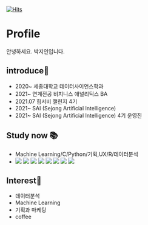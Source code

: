 [![Hits](https://hits.seeyoufarm.com/api/count/incr/badge.svg?url=https%3A%2F%2Fgithub.com%2Fjiin124&count_bg=%23BD00FF&title_bg=%23BFB0FF&icon=&icon_color=%23B700FF&title=hits&edge_flat=false)](https://hits.seeyoufarm.com)

# Profile
안녕하세요. 박지인입니다. 


## introduce🌱

- 2020~ 세종대학교 데이터사이언스학과
- 2021~ 연계전공 비지니스 애널리틱스 BA
- 2021.07 힙서비 챌린지 4기
- 2021~ SAI (Sejong Artificial Intelligence)
- 2021~ SAI (Sejong Artificial Intelligence) 4기 운영진 

## Study now 📚

- Machine Learning/C/Python/기획,UX/R/데이터분석
- <img src="http://img.shields.io/badge/-C-A8B9CC?style=flat&logo=C"/> <img src="http://img.shields.io/badge/-Python-3776AB?style=flat&logo=Python"/> <img src="http://img.shields.io/badge/-JavaScript-F7DF1E?style=flat&logo=JavaScript"/> <img src="http://img.shields.io/badge/-HTML5-ff7c54?style=flat&logo=HTML5"/> <img src="http://img.shields.io/badge/-CSS3-c800ff?style=flat&logo=CSS3"/> <img src="http://img.shields.io/badge/-R-276DC3?style=flat&logo=R"/> <img src="http://img.shields.io/badge/-Adobe Photoshop-31A8FF?style=flat&logo=adobephotoshop"/> <img src="http://img.shields.io/badge/-Machine Learning-ffc1bd?style=flat&logo=ML"/>



## Interest👀

- 데이터분석
- Machine Learning
- 기획과 마케팅
- coffee



